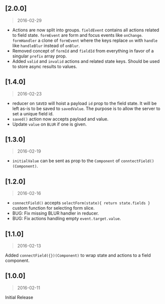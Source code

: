 ## [2.0.0]
> 2016-02-29

* Actions are now split into groups. `fieldEvent` contains all actions related to field state. `formEvent` are form and focus events like `onChange`. `formHandler` a clone of `formEvent` where the keys replace `on` with `handle` like `handleBlur` instead of `onBlur`.
* Removed concept of `formId` and `fieldId` from everything in favor of a singular `prefix` array prop.
* Added `valid` and `invalid` actions and related state keys. Should be used to store async results to values.

## [1.4.0]
> 2016-02-23

* reducer on `SAVED` will hoist a payload `id` prop to the field state. It will be left as-is to be saved to `savedValue`. The purpose is to allow the server to set a unique field id.
* `saved()` action now accepts payload and value.
* Update `value` on `BLUR` if one is given.

## [1.3.0]
> 2016-02-19

* `initialValue` can be sent as prop to the `Component` of `conntectField()(Component)`.

## [1.2.0]
> 2016-02-16

* `connectField()` accepts `selectForm(state){ return state.fields }` custom function for selecting form slice.
* BUG: Fix missing BLUR handler in reducer.
* BUG: Fix actions handling empty `event.target.value`.

## [1.1.0]
> 2016-02-13

Added `connectField({})(Component)` to wrap state and actions to a field component.

## [1.0.0]
> 2016-02-11

Initial Release
